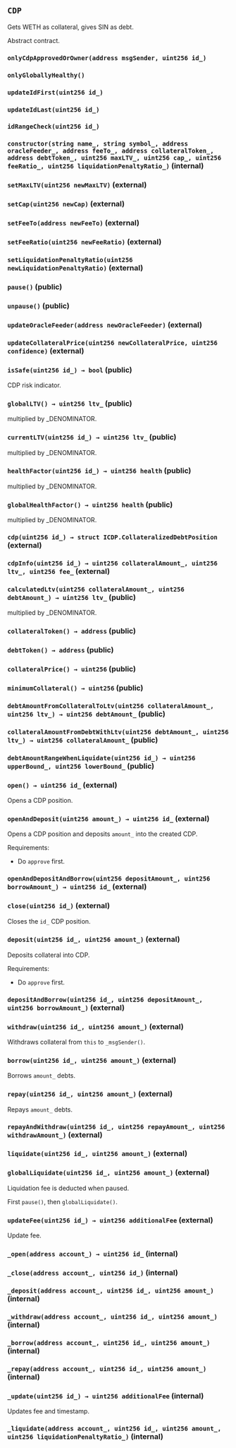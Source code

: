 ## `CDP`

Gets WETH as collateral, gives SIN as debt.


Abstract contract.

### `onlyCdpApprovedOrOwner(address msgSender, uint256 id_)`





### `onlyGloballyHealthy()`





### `updateIdFirst(uint256 id_)`





### `updateIdLast(uint256 id_)`





### `idRangeCheck(uint256 id_)`






### `constructor(string name_, string symbol_, address oracleFeeder_, address feeTo_, address collateralToken_, address debtToken_, uint256 maxLTV_, uint256 cap_, uint256 feeRatio_, uint256 liquidationPenaltyRatio_)` (internal)





### `setMaxLTV(uint256 newMaxLTV)` (external)





### `setCap(uint256 newCap)` (external)





### `setFeeTo(address newFeeTo)` (external)





### `setFeeRatio(uint256 newFeeRatio)` (external)





### `setLiquidationPenaltyRatio(uint256 newLiquidationPenaltyRatio)` (external)





### `pause()` (public)





### `unpause()` (public)





### `updateOracleFeeder(address newOracleFeeder)` (external)





### `updateCollateralPrice(uint256 newCollateralPrice, uint256 confidence)` (external)





### `isSafe(uint256 id_) → bool` (public)

CDP risk indicator.



### `globalLTV() → uint256 ltv_` (public)



multiplied by _DENOMINATOR.

### `currentLTV(uint256 id_) → uint256 ltv_` (public)



multiplied by _DENOMINATOR.

### `healthFactor(uint256 id_) → uint256 health` (public)



multiplied by _DENOMINATOR.

### `globalHealthFactor() → uint256 health` (public)



multiplied by _DENOMINATOR.

### `cdp(uint256 id_) → struct ICDP.CollateralizedDebtPosition` (external)





### `cdpInfo(uint256 id_) → uint256 collateralAmount_, uint256 ltv_, uint256 fee_` (external)





### `calculatedLtv(uint256 collateralAmount_, uint256 debtAmount_) → uint256 ltv_` (public)



multiplied by _DENOMINATOR.

### `collateralToken() → address` (public)





### `debtToken() → address` (public)





### `collateralPrice() → uint256` (public)





### `minimumCollateral() → uint256` (public)





### `debtAmountFromCollateralToLtv(uint256 collateralAmount_, uint256 ltv_) → uint256 debtAmount_` (public)





### `collateralAmountFromDebtWithLtv(uint256 debtAmount_, uint256 ltv_) → uint256 collateralAmount_` (public)





### `debtAmountRangeWhenLiquidate(uint256 id_) → uint256 upperBound_, uint256 lowerBound_` (public)





### `open() → uint256 id_` (external)

Opens a CDP position.



### `openAndDeposit(uint256 amount_) → uint256 id_` (external)

Opens a CDP position
and deposits `amount_` into the created CDP.

Requirements:

- Do `approve` first.



### `openAndDepositAndBorrow(uint256 depositAmount_, uint256 borrowAmount_) → uint256 id_` (external)





### `close(uint256 id_)` (external)

Closes the `id_` CDP position.



### `deposit(uint256 id_, uint256 amount_)` (external)



Deposits collateral into CDP.

Requirements:

- Do `approve` first.

### `depositAndBorrow(uint256 id_, uint256 depositAmount_, uint256 borrowAmount_)` (external)





### `withdraw(uint256 id_, uint256 amount_)` (external)

Withdraws collateral from `this` to `_msgSender()`.



### `borrow(uint256 id_, uint256 amount_)` (external)

Borrows `amount_` debts.



### `repay(uint256 id_, uint256 amount_)` (external)

Repays `amount_` debts.



### `repayAndWithdraw(uint256 id_, uint256 repayAmount_, uint256 withdrawAmount_)` (external)





### `liquidate(uint256 id_, uint256 amount_)` (external)





### `globalLiquidate(uint256 id_, uint256 amount_)` (external)

Liquidation fee is deducted when paused.


First `pause()`, then `globalLiquidate()`.

### `updateFee(uint256 id_) → uint256 additionalFee` (external)

Update fee.



### `_open(address account_) → uint256 id_` (internal)





### `_close(address account_, uint256 id_)` (internal)





### `_deposit(address account_, uint256 id_, uint256 amount_)` (internal)





### `_withdraw(address account_, uint256 id_, uint256 amount_)` (internal)





### `_borrow(address account_, uint256 id_, uint256 amount_)` (internal)





### `_repay(address account_, uint256 id_, uint256 amount_)` (internal)





### `_update(uint256 id_) → uint256 additionalFee` (internal)



Updates fee and timestamp.

### `_liquidate(address account_, uint256 id_, uint256 amount_, uint256 liquidationPenaltyRatio_)` (internal)






